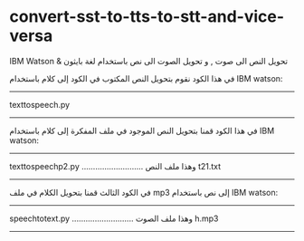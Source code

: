 # convert-sst-to-tts-to-stt-and-vice-versa 


  IBM Watson & تحويل النص الى صوت , و تحويل الصوت الى نص باستخدام لغة بايثون


في هذا الكود نقوم بتحويل النص المكتوب في الكود إلى كلام باستخدام IBM watson:

***
texttospeech.py

***

في هذا الكود قمنا بتحويل النص الموجود في ملف المفكرة إلى كلام باستخدام IBM watson:

***
texttospeechp2.py
...........................
وهذا ملف النص 
t21.txt

***


في الكود الثالث قمنا بتحويل الكلام في ملف mp3 إلى نص باستخدام IBM watson:

***
speechtotext.py
...........................
وهذا ملف الصوت
h.mp3

***
